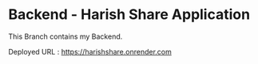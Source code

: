 # Backend - Harish Share Application

This Branch contains my Backend.

Deployed URL : https://harishshare.onrender.com
